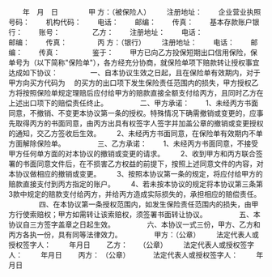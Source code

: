 
 


　　年　月　日　　
　　甲 方：（被保险人）
　　注册地址： 
　　企业营业执照号码：
　　机构代码： 
　　电话：
　　邮编：
　　传真： 
　　基本存款账户银行：
　　账号： 　　
　　乙方：
　　注册地址： 
　　电话：　　　　　　　　　　　
　　邮编：
　　传真：　　
　　丙 方：（银行）
　　注册地址：
　　电话：
　　邮编： 
　　传真： 　　
　　鉴于：
　　甲方已向乙方投保短期出口信用保险，保单号为（以下简称"保险单"），各方经充分协商，就保险单项下赔款转让授权事宜达成如下协议：
　　
　　一、自本协议生效之日起，且在保险单有效期内，对于甲方向买方代码为　 的买方的出口项下发生保险责任范围内的损失，甲方授权乙方将按照保险单规定理赔后应付给甲方的赔款直接全额支付给丙方，且同时乙方在上述出口项下的赔偿责任终止。
　　
　　二、甲方承诺：
　　1、未经丙方书面同意，不撤销、不变更本协议第一条的授权。特殊情况下确需撤销或变更的，应事先取得丙方的书面同意，由丙方出具有权签字人签字并加盖公章的撤销或变更授权的通知，交乙方签收后生效。
　　2、未经丙方书面同意，在保险单有效期内不单方面解除保险单。
　　
　　三、乙方承诺：
　　1、未经丙方书面同意，不接受甲方任何单方面的对本协议的撤销或变更的请求。
　　2、收到甲方和丙方联合签署的书面同意文件后，在不损害乙方权益的前提下，按照上述同意文件的内容，对本协议做相应的撤销或变更。
　　3、按照本协议第一条的规定，将应付给甲方的赔款直接支付到丙方指定的账户。
　　4、若未按本协议的规定将本协议第三条第3款中规定的赔款支付给丙方，并给丙方造成实际损失的，承担相应的赔偿责任。
　　
　　四、在本协议第一条授权范围内，如发生保险责任范围内的损失，由甲方行使索赔权；甲方如需转让该索赔权，须签署书面转让协议。
　　
　　五、本协议自三方签字盖章之日起生效。
　　
　　六、本协议一式三份，甲方、乙方和丙方各执一份，具有同等法律效力。
　　
　　甲方：（公章）
　　法定代表人或授权签字人：
　　 年月日
　　乙方： 　 （公章）
　　法定代表人或授权签字人：
　　 年月日
　　丙方： （公章）
　　　法定代表人或授权签字人：
　　 年月日 


 


 

 
 
 
 
 
  


  
 

  


  


  
 
 
 
 

